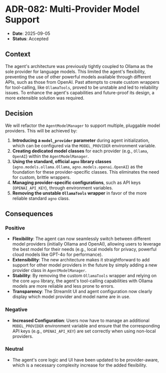 # ADR-082: Multi-Provider Model Support

- **Date**: 2025-09-05
- **Status**: Accepted

## Context

The agent's architecture was previously tightly coupled to Ollama as the sole provider for language models. This limited the agent's flexibility, preventing the use of other powerful models available through different APIs, such as those from OpenAI. Past attempts to create custom wrappers for tool-calling, like `OllamaTools`, proved to be unstable and led to reliability issues. To enhance the agent's capabilities and future-proof its design, a more extensible solution was required.

## Decision

We will refactor the `AgentModelManager` to support multiple, pluggable model providers. This will be achieved by:

1.  **Introducing a `model_provider` parameter** during agent initialization, which can be configured via the `MODEL_PROVIDER` environment variable.
2.  **Creating dedicated model classes** for each provider (e.g., `Ollama`, `OpenAI`) within the `AgentModelManager`.
3.  **Using the standard, official `agno` library classes** (`agno.models.ollama.Ollama`, `agno.models.openai.OpenAI`) as the foundation for these provider-specific classes. This eliminates the need for custom, brittle wrappers.
4.  **Managing provider-specific configurations**, such as API keys (`OPENAI_API_KEY`), through environment variables.
5.  **Removing the unstable `OllamaTools` wrapper** in favor of the more reliable standard `agno` class.

## Consequences

### Positive

-   **Flexibility**: The agent can now seamlessly switch between different model providers (initially Ollama and OpenAI), allowing users to leverage the best model for their needs (e.g., local models for privacy, powerful cloud models like GPT-4o for performance).
-   **Extensibility**: The new architecture makes it straightforward to add support for other model providers in the future by simply adding a new provider class in `AgentModelManager`.
-   **Stability**: By removing the custom `OllamaTools` wrapper and relying on the core `agno` library, the agent's tool-calling capabilities with Ollama models are more reliable and less prone to errors.
-   **Transparency**: The Streamlit UI and agent configuration now clearly display which model provider and model name are in use.

### Negative

-   **Increased Configuration**: Users now have to manage an additional `MODEL_PROVIDER` environment variable and ensure that the corresponding API keys (e.g., `OPENAI_API_KEY`) are set correctly when using non-local providers.

### Neutral

-   The agent's core logic and UI have been updated to be provider-aware, which is a necessary complexity increase for the added flexibility.
